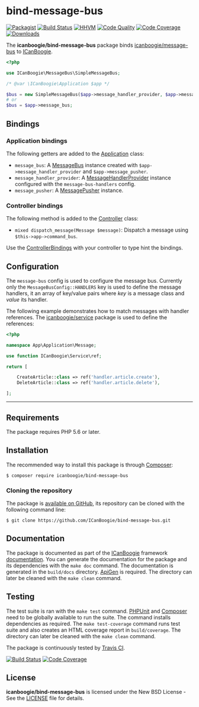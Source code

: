 # bind-message-bus

[![Packagist](https://img.shields.io/packagist/v/icanboogie/bind-message-bus.svg)](https://packagist.org/packages/icanboogie/bind-message-bus)
[![Build Status](https://img.shields.io/travis/ICanBoogie/bind-message-bus/master.svg)](http://travis-ci.org/ICanBoogie/bind-message-bus)
[![HHVM](https://img.shields.io/hhvm/ICanBoogie/bind-message-bus.svg)](http://hhvm.h4cc.de/package/ICanBoogie/bind-message-bus)
[![Code Quality](https://img.shields.io/scrutinizer/g/ICanBoogie/bind-message-bus/master.svg)](https://scrutinizer-ci.com/g/ICanBoogie/bind-message-bus)
[![Code Coverage](https://img.shields.io/coveralls/ICanBoogie/bind-message-bus/master.svg)](https://coveralls.io/r/ICanBoogie/bind-message-bus)
[![Downloads](https://img.shields.io/packagist/dt/icanboogie/bind-message-bus.svg)](https://packagist.org/packages/icanboogie/bind-message-bus/stats)

The **icanboogie/bind-message-bus** package binds [icanboogie/message-bus][] to [ICanBoogie][].

```php
<?php

use ICanBoogie\MessageBus\SimpleMessageBus;

/* @var \ICanBoogie\Application $app */

$bus = new SimpleMessageBus($app->message_handler_provider, $app->message_pusher);
# or
$bus = $app->message_bus;
```





## Bindings





### Application bindings

The following getters are added to the [Application][] class:

- `message_bus`: A [MessageBus][] instance created with `$app->message_handler_provider` and
`$app->message_pusher`.
- `message_handler_provider`: A [MessageHandlerProvider][] instance configured with the
`message-bus-handlers` config.
- `message_pusher`: A [MessagePusher][] instance.





### Controller bindings

The following method is added to the [Controller][] class:

- `mixed dispatch_message(Message $message)`: Dispatch a message using `$this->app->command_bus`.

Use the [ControllerBindings][] with your controller to type hint the bindings.





## Configuration
 
The `message-bus` config is used to configure the message bus. Currently only the
`MessageBusConfig::HANDLERS` key is used to define the message handlers, it an array of key/value
pairs where _key_ is a message class and _value_ its handler.

The following example demonstrates how to match messages with handler references. The
[icanboogie/service][] package is used to define the references:

```php
<?php

namespace App\Application\Message;

use function ICanBoogie\Service\ref;

return [

    CreateArticle::class => ref('handler.article.create'),
    DeleteArticle::class => ref('handler.article.delete'),

];
```





----------





## Requirements

The package requires PHP 5.6 or later.





## Installation

The recommended way to install this package is through [Composer](http://getcomposer.org/):

```
$ composer require icanboogie/bind-message-bus
```





### Cloning the repository

The package is [available on GitHub][], its repository can be cloned with the following command
line:

	$ git clone https://github.com/ICanBoogie/bind-message-bus.git





## Documentation

The package is documented as part of the [ICanBoogie][] framework [documentation][]. You can
generate the documentation for the package and its dependencies with the `make doc` command. The
documentation is generated in the `build/docs` directory. [ApiGen](http://apigen.org/) is required.
The directory can later be cleaned with the `make clean` command.





## Testing

The test suite is ran with the `make test` command. [PHPUnit](https://phpunit.de/) and
[Composer](http://getcomposer.org/) need to be globally available to run the suite. The command
installs dependencies as required. The `make test-coverage` command runs test suite and also creates
an HTML coverage report in `build/coverage`. The directory can later be cleaned with the `make
clean` command.

The package is continuously tested by [Travis CI](http://about.travis-ci.org/).

[![Build Status](https://img.shields.io/travis/ICanBoogie/bind-message-bus/master.svg)](http://travis-ci.org/ICanBoogie/bind-message-bus)
[![Code Coverage](https://img.shields.io/coveralls/ICanBoogie/bind-message-bus/master.svg)](https://coveralls.io/r/ICanBoogie/bind-message-bus)





## License

**icanboogie/bind-message-bus** is licensed under the New BSD License - See the [LICENSE](LICENSE) file for details.





[Application]:                  https://icanboogie.org/docs/4.0/the-application-class
[Controller]:                   https://api.icanboogie.org/routing/latest/class-ICanBoogie.Routing.Controller.html
[MessageBus]:                   https://api.icanboogie.org/message-bus/latest/class-ICanBoogie.MessageBus.MessageBus.html
[MessageHandlerProvider]:       https://api.icanboogie.org/message-bus/latest/class-ICanBoogie.MessageBus.MessageHandlerProvider.html
[MessagePusher]:                https://api.icanboogie.org/message-bus/latest/class-ICanBoogie.MessageBus.MessagePusher.html
[documentation]:                https://api.icanboogie.org/bind-message-bus/latest/
[ControllerBindings]:           https://api.icanboogie.org/bind-message-bus/latest/class-ICanBoogie.bind-message-bus.ControllerBindings.html
[available on GitHub]:          https://github.com/ICanBoogie/bind-message-bus
[icanboogie/message-bus]:       https://github.com/ICanBoogie/message-bus
[icanboogie/service]:           https://github.com/ICanBoogie/Service
[ICanBoogie]:                   https://icanboogie.org
